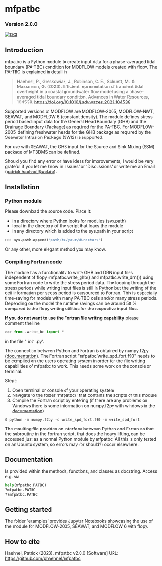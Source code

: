 # mfpatbc
### Version 2.0.0
[![DOI](https://zenodo.org/badge/DOI/10.5281/zenodo.8083502.svg)](https://doi.org/10.5281/zenodo.8083502)

## Introduction
mfpatbc is a Python module to create input data for a phase-averaged tidal boundary (PA-TBC) condition for MODFLOW models created with [flopy](https://github.com/modflowpy/flopy). The PA-TBC is explained in detail in

> Haehnel, P., Greskowiak, J., Robinson, C. E., Schuett, M., & Massmann, G. (2023). Efficient representation of transient tidal overheight in a coastal groundwater flow model using a phase-averaged tidal boundary condition. Advances in     Water Resources, 104538. https://doi.org/10.1016/j.advwatres.2023.104538

Supported versions of MODFLOW are MODFLOW-2005, MODFLOW-NWT, SEAWAT, and MODFLOW 6 (constant density). The module defines stress period based input data for the General Head Boundary (GHB) and the Drainage Boundary (Package) as required for the PA-TBC. For MODFLOW-2005, defining freshwater heads for the GHB package as required by the Seawater Intrusion Package (SWI2) is supported.

For use with SEAWAT, the GHB input for the Source and Sink Mixing (SSM) package of MT3DMS can be defined.

Should you find any error or have ideas for improvements, I would be very grateful if you let me know in 'Issues' or 'Discussions' or write me an Email (patrick.haehnel@uol.de).

## Installation
### Python module 
Please download the source code.
Place it: 
* in a directory where Python looks for modules (sys.path)
* local in the directory of the script that loads the module
* in any directory which is added to the sys.path in your script 
```python
>>> sys.path.append('path/to/your/directory')
```
Or any other, more elegant method you may know. 

### Compiling Fortran code
The module has a functionality to write GHB and DRN input files independent of flopy (mfpatbc.write_ghb() and mfpatbc.write_drn()) using some Fortran code to write the stress period data. The looping through the stress periods while writing input files is still in Python but the writing of the cell information per stress period is outsourced to Fortran. This is especially time-saving for models with many PA-TBC cells and/or many stress periods. Depending on the model the runtime savings can be around 50 % compared to the flopy writing utilities for the respective input files.

**If you do not want to use the Fortran file writing capability** please comment the line
```python
>>> from .write_bc import *
```
in the file '\__init\__.py'.

The connection between Python and Fortran is obtained by numpy.f2py ([documentation](https://numpy.org/doc/stable/f2py/index.html)). The Fortran script "mfpatbc/write_spd_fort.f90" needs to be compiled on the users operating system in order for the file writing capabilities of mfpatbc to work. This needs some work on the console or terminal.

Steps:
1. Open terminal or console of your operating system
2. Navigate to the folder 'mfpatbc/' that contains the scripts of this module
3. Compile the Fortran script by entering (if there are any problems on Windows there is some information on numpy.f2py with windows in the [documentation](https://numpy.org/doc/stable/f2py/windows/index.html))
```bas
$ python -m numpy.f2py -c write_spd_fort.f90 -m write_spd_fort
```
The resulting file provides an interface between Python and Fortan so that the subroutine in the Fortran script, that does the heavy lifting, can be accessed just as a normal Python module by mfpatbc. All this is only tested on an Ubuntu system, so errors may (or should?) occur elsewhere.


## Documentation
Is provided within the methods, functions, and classes as docstring. Access e.g. via
```python
help(mfpatbc.PATBC)
?mfpatbc.PATBC
??mfpatbc.PATBC
```

## Getting started
The folder 'examples' provides Jupyter Notebooks showcasing the use of the module for MODFLOW-2005, SEAWAT, and MODFLOW 6 with flopy.

## How to cite
Haehnel, Patrick (2023). mfpatbc v2.0.0 [Software] URL: https://github.com/phaehnel/mfpatbc
